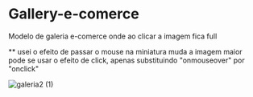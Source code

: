 # Gallery-e-comerce
Modelo de galeria e-comerce onde ao clicar a imagem fica full

** usei o efeito de passar o mouse na miniatura muda a imagem maior <br>
pode se usar o efeito de click, apenas substituindo "onmouseover" por "onclick"

![galeria2 (1)](https://user-images.githubusercontent.com/46541402/76016947-7ff8c200-5efc-11ea-8bf5-2c4639a5d12c.gif)

